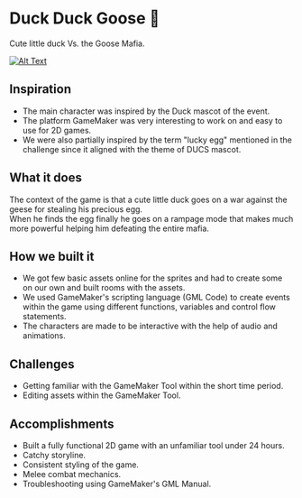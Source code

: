 # Duck Duck Goose 🦆
Cute little duck Vs. the Goose Mafia.

[![Alt Text](https://img.youtube.com/vi/IJqtT70qlTY/0.jpg)](https://www.youtube.com/watch?v=IJqtT70qlTY)

## Inspiration
- The main character was inspired by the Duck mascot of the event.
- The platform GameMaker was very interesting to work on and easy to use for 2D games.
- We were also partially inspired by the term "lucky egg" mentioned in the challenge since it aligned with the theme of DUCS mascot.

## What it does
The context of the game is that a cute little duck goes on a war against the geese for stealing his precious egg.<br/>
When he finds the egg finally he goes on a rampage mode that makes much more powerful helping him defeating the entire mafia.

## How we built it
- We got few basic assets online for the sprites and had to create some on our own and built rooms with the assets.
- We used GameMaker's scripting language (GML Code) to create events within the game using different functions, variables and control flow statements.
- The characters are made to be interactive with the help of audio and animations.

## Challenges
- Getting familiar with the GameMaker Tool within the short time period.
- Editing assets within the GameMaker Tool.

## Accomplishments
- Built a fully functional 2D game with an unfamiliar tool under 24 hours.
- Catchy storyline.
- Consistent styling of the game.
- Melee combat mechanics.
- Troubleshooting using GameMaker's GML Manual.
